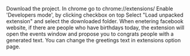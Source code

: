 Download the project.
In chrome go to chrome://extensions/
Enable 'Developers mode', by clicking checkbox on top
Select "Load unpacked extension" and select the downloaded folder.
When enetering facebook website, if there are people who have birthdays today, the extension will open the events window and propose you to congrats people with a generated text.
You can change the greetings text in extensions option page. 